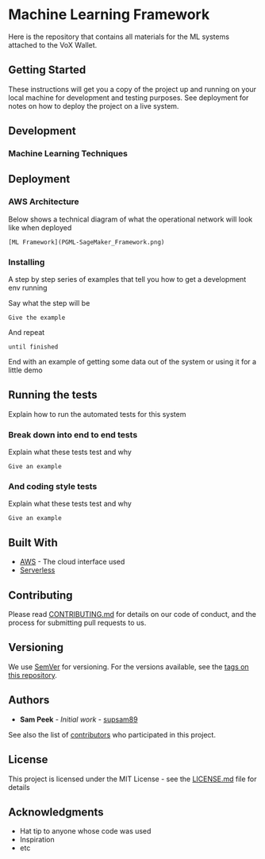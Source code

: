 # Machine Learning Framework

Here is the repository that contains all materials for the ML systems attached to the VoX Wallet.

## Getting Started

These instructions will get you a copy of the project up and running on your local machine for development and testing purposes. See deployment for notes on how to deploy the project on a live system.

## Development

### Machine Learning Techniques

## Deployment

### AWS Architecture

Below shows a technical diagram of what the operational network will look like when deployed

```
[ML Framework](PGML-SageMaker_Framework.png)
```

### Installing

A step by step series of examples that tell you how to get a development env running

Say what the step will be

```
Give the example
```

And repeat

```
until finished
```

End with an example of getting some data out of the system or using it for a little demo

## Running the tests

Explain how to run the automated tests for this system

### Break down into end to end tests

Explain what these tests test and why

```
Give an example
```

### And coding style tests

Explain what these tests test and why

```
Give an example
```

## Built With

* [AWS](https://aws.amazon.com/) - The cloud interface used
* [Serverless](https://serverless.com/) 

## Contributing

Please read [CONTRIBUTING.md](https://gist.github.com/PurpleBooth/b24679402957c63ec426) for details on our code of conduct, and the process for submitting pull requests to us.

## Versioning

We use [SemVer](http://semver.org/) for versioning. For the versions available, see the [tags on this repository](https://github.com/your/project/tags). 

## Authors

* **Sam Peek** - *Initial work* - [supsam89](https://github.com/supsam89)

See also the list of [contributors](https://github.com/your/project/contributors) who participated in this project.

## License

This project is licensed under the MIT License - see the [LICENSE.md](LICENSE.md) file for details

## Acknowledgments

* Hat tip to anyone whose code was used
* Inspiration
* etc